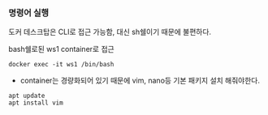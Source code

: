 ### 명령어 실행

도커 데스크탑은 CLI로 접근 가능함, 대신 sh쉘이기 때문에 불편하다. 


bash쉘로된 ws1 container로 접근



```
docker exec -it ws1 /bin/bash
```

- container는 경량화되어 있기 때문에 vim, nano등 기본 패키지 설치 해줘야한다.

```
apt update
apt install vim
```
